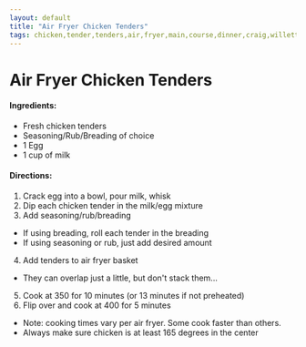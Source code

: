 ```yaml
---
layout: default
title: "Air Fryer Chicken Tenders"
tags: chicken,tender,tenders,air,fryer,main,course,dinner,craig,willett
---
```

# Air Fryer Chicken Tenders

#### Ingredients:
- Fresh chicken tenders
- Seasoning/Rub/Breading of choice
- 1 Egg
- 1 cup of milk

#### Directions:
1. Crack egg into a bowl, pour milk, whisk
2. Dip each chicken tender in the milk/egg mixture
3. Add seasoning/rub/breading
  * If using breading, roll each tender in the breading
  * If using seasoning or rub, just add desired amount
4. Add tenders to air fryer basket
  * They can overlap just a little, but don't stack them...
5. Cook at 350 for 10 minutes (or 13 minutes if not preheated)
6. Flip over and cook at 400 for 5 minutes
* Note:  cooking times vary per air fryer.  Some cook faster than others.
* Always make sure chicken is at least 165 degrees in the center 
